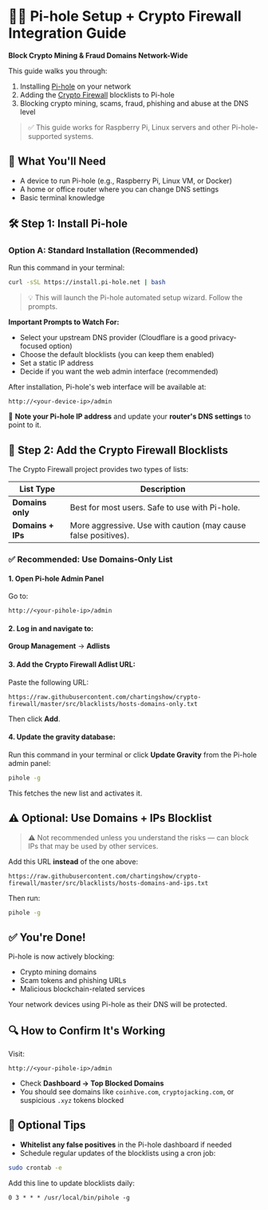 # 🚫🧱 Pi-hole Setup + Crypto Firewall Integration Guide

**Block Crypto Mining & Fraud Domains Network-Wide**

This guide walks you through:

1. Installing [Pi-hole](https://pi-hole.net/) on your network
2. Adding the [Crypto Firewall](https://github.com/chartingshow/crypto-firewall) blocklists to Pi-hole
3. Blocking crypto mining, scams, fraud, phishing and abuse at the DNS level

> ✅ This guide works for Raspberry Pi, Linux servers and other Pi-hole-supported systems.

## 🧰 What You'll Need

* A device to run Pi-hole (e.g., Raspberry Pi, Linux VM, or Docker)
* A home or office router where you can change DNS settings
* Basic terminal knowledge

## 🛠️ Step 1: Install Pi-hole

### Option A: Standard Installation (Recommended)

Run this command in your terminal:

```bash
curl -sSL https://install.pi-hole.net | bash
```

> 💡 This will launch the Pi-hole automated setup wizard. Follow the prompts.

**Important Prompts to Watch For:**

* Select your upstream DNS provider (Cloudflare is a good privacy-focused option)
* Choose the default blocklists (you can keep them enabled)
* Set a static IP address
* Decide if you want the web admin interface (recommended)

After installation, Pi-hole's web interface will be available at:

```
http://<your-device-ip>/admin
```

🧠 **Note your Pi-hole IP address** and update your **router's DNS settings** to point to it.

## 🧱 Step 2: Add the Crypto Firewall Blocklists

The Crypto Firewall project provides two types of lists:

| List Type         | Description                                                    |
| ----------------- | -------------------------------------------------------------- |
| **Domains only**  | Best for most users. Safe to use with Pi-hole.                 |
| **Domains + IPs** | More aggressive. Use with caution (may cause false positives). |

### ✅ Recommended: Use Domains-Only List

#### 1. Open Pi-hole Admin Panel

Go to:

```
http://<your-pihole-ip>/admin
```

#### 2. Log in and navigate to:

**Group Management** → **Adlists**

#### 3. Add the Crypto Firewall Adlist URL:

Paste the following URL:

```
https://raw.githubusercontent.com/chartingshow/crypto-firewall/master/src/blacklists/hosts-domains-only.txt
```

Then click **Add**.

#### 4. Update the gravity database:

Run this command in your terminal or click **Update Gravity** from the Pi-hole admin panel:

```bash
pihole -g
```

This fetches the new list and activates it.

## ⚠️ Optional: Use Domains + IPs Blocklist

> ⚠️ Not recommended unless you understand the risks — can block IPs that may be used by other services.

Add this URL **instead** of the one above:

```
https://raw.githubusercontent.com/chartingshow/crypto-firewall/master/src/blacklists/hosts-domains-and-ips.txt
```

Then run:

```bash
pihole -g
```

## ✅ You're Done!

Pi-hole is now actively blocking:

* Crypto mining domains
* Scam tokens and phishing URLs
* Malicious blockchain-related services

Your network devices using Pi-hole as their DNS will be protected.

## 🔍 How to Confirm It's Working

Visit:

```
http://<your-pihole-ip>/admin
```

* Check **Dashboard → Top Blocked Domains**
* You should see domains like `coinhive.com`, `cryptojacking.com`, or suspicious `.xyz` tokens blocked

## 🧼 Optional Tips

* **Whitelist any false positives** in the Pi-hole dashboard if needed
* Schedule regular updates of the blocklists using a cron job:

```bash
sudo crontab -e
```

Add this line to update blocklists daily:

```
0 3 * * * /usr/local/bin/pihole -g
```

